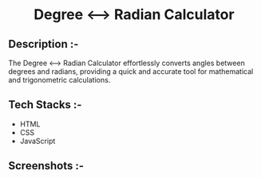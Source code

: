 # <p align="center">Degree ⟷ Radian Calculator</p>

## Description :-

The Degree ⟷ Radian Calculator effortlessly converts angles between degrees and radians, providing a quick and accurate tool for mathematical and trigonometric calculations.

## Tech Stacks :-

- HTML
- CSS
- JavaScript

## Screenshots :-

